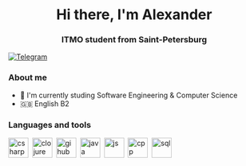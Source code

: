 <div id = "header" align = "center">
    <h1>Hi there, I'm Alexander</h1>
    <h3>ITMO student from Saint-Petersburg</h3>
</div>

<a href="https://t.me/azhurpheel">
    <img src="https://img.shields.io/badge/Telegram-blue?style=for-the-badge&logo=telegram&logoColor=white" alt="Telegram"/>
</a>

### About me
- :mechanical_arm: I'm currently studing Software Engineering & Computer Science
- :uk: English B2 


### Languages and tools
<img src="https://cdn.jsdelivr.net/gh/devicons/devicon/icons/csharp/csharp-original.svg" title="csharp" width="40" height ="40" />&nbsp;
<img src="https://cdn.jsdelivr.net/gh/devicons/devicon/icons/clojure/clojure-original.svg" title="clojure" width="40" height ="40" />&nbsp;
<img src="https://cdn.jsdelivr.net/gh/devicons/devicon/icons/github/github-original-wordmark.svg" title="gihub" width="40" height ="40" />&nbsp;
<img src="https://cdn.jsdelivr.net/gh/devicons/devicon/icons/java/java-original-wordmark.svg" title="java" width="40" height ="40" />&nbsp;
<img src="https://cdn.jsdelivr.net/gh/devicons/devicon/icons/javascript/javascript-original.svg" title="js" width="40" height ="40" />&nbsp;
<img src="https://cdn.jsdelivr.net/gh/devicons/devicon/icons/cplusplus/cplusplus-original.svg" title="cpp" width="40" height ="40" />&nbsp;
<img src="https://cdn.jsdelivr.net/gh/devicons/devicon/icons/mysql/mysql-original-wordmark.svg" title="sql" width="40" height ="40" />&nbsp;




          

